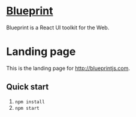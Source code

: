 # [Blueprint](http://blueprintjs.com/)

Blueprint is a React UI toolkit for the Web.

# Landing page

This is the landing page for http://blueprintjs.com.

## Quick start

1. `npm install`
1. `npm start`
